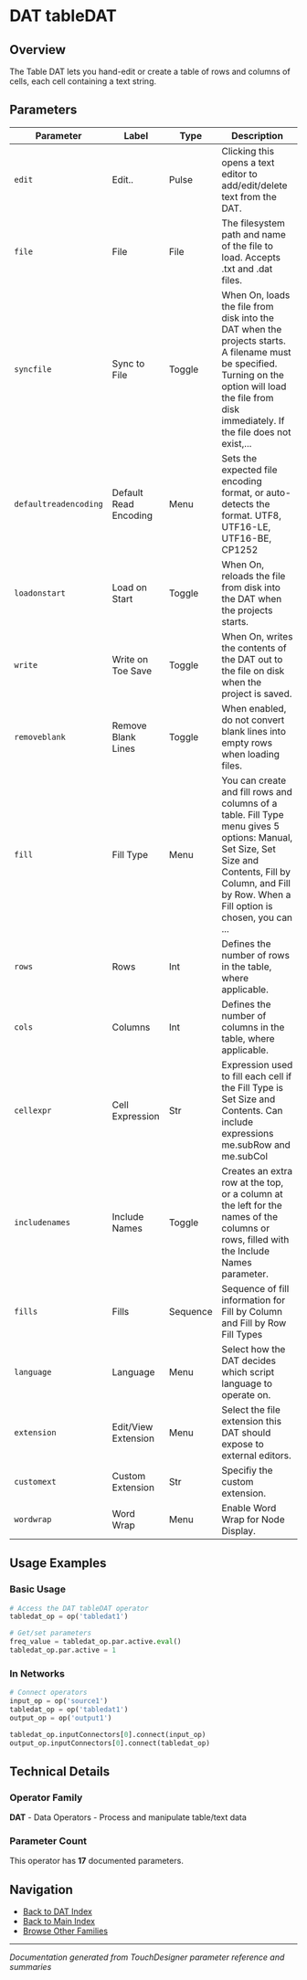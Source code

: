 # DAT tableDAT

## Overview

The Table DAT lets you hand-edit or create a table of rows and columns of cells, each cell containing a text string.

## Parameters

| Parameter | Label | Type | Description |
|-----------|-------|------|-------------|
| `edit` | Edit.. | Pulse | Clicking this opens a text editor to add/edit/delete text from the DAT. |
| `file` | File | File | The filesystem path and name of the file to load. Accepts .txt and .dat files. |
| `syncfile` | Sync to File | Toggle | When On, loads the file from disk into the DAT when the projects starts.  A filename must be specified.  Turning on the option will load the file from disk immediately.  If the file does not exist,... |
| `defaultreadencoding` | Default Read Encoding | Menu | Sets the expected file encoding format, or auto-detects the format.  UTF8, UTF16-LE, UTF16-BE, CP1252 |
| `loadonstart` | Load on Start | Toggle | When On, reloads the file from disk into the DAT when the projects starts. |
| `write` | Write on Toe Save | Toggle | When On, writes the contents of the DAT out to the file on disk when the project is saved. |
| `removeblank` | Remove Blank Lines | Toggle | When enabled, do not convert blank lines into empty rows when loading files. |
| `fill` | Fill Type | Menu | You can create and fill rows and columns of a table. Fill Type menu gives 5 options: Manual, Set Size, Set Size and Contents, Fill by Column, and Fill by Row. When a Fill option is chosen, you can ... |
| `rows` | Rows | Int | Defines the number of rows in the table, where applicable. |
| `cols` | Columns | Int | Defines the number of columns in the table, where applicable. |
| `cellexpr` | Cell Expression | Str | Expression used to fill each cell if the Fill Type is Set Size and Contents. Can include expressions me.subRow and me.subCol |
| `includenames` | Include Names | Toggle | Creates an extra row at the top, or a column at the left for the names of the columns or rows, filled with the Include Names parameter. |
| `fills` | Fills | Sequence | Sequence of fill information for Fill by Column and Fill by Row Fill Types |
| `language` | Language | Menu | Select how the DAT decides which script language to operate on. |
| `extension` | Edit/View Extension | Menu | Select the file extension this DAT should expose to external editors. |
| `customext` | Custom Extension | Str | Specifiy the custom extension. |
| `wordwrap` | Word Wrap | Menu | Enable Word Wrap for Node Display. |

## Usage Examples

### Basic Usage

```python
# Access the DAT tableDAT operator
tabledat_op = op('tabledat1')

# Get/set parameters
freq_value = tabledat_op.par.active.eval()
tabledat_op.par.active = 1
```

### In Networks

```python
# Connect operators
input_op = op('source1')
tabledat_op = op('tabledat1')
output_op = op('output1')

tabledat_op.inputConnectors[0].connect(input_op)
output_op.inputConnectors[0].connect(tabledat_op)
```

## Technical Details

### Operator Family

**DAT** - Data Operators - Process and manipulate table/text data

### Parameter Count

This operator has **17** documented parameters.

## Navigation

- [Back to DAT Index](../DAT/DAT_INDEX.md)
- [Back to Main Index](../OPERATORS_INDEX.md)
- [Browse Other Families](../OPERATORS_INDEX.md#quick-navigation)

---
*Documentation generated from TouchDesigner parameter reference and summaries*
